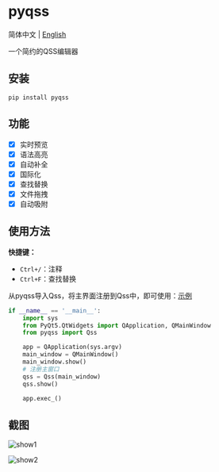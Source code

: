 # pyqss

简体中文 | [English](README-en.md)

一个简约的QSS编辑器

## 安装

```shell
pip install pyqss
```

## 功能

- [x] 实时预览
- [x] 语法高亮
- [x] 自动补全
- [x] 国际化
- [x] 查找替换
- [x] 文件拖拽
- [x] 自动吸附

## 使用方法

**快捷键：**

- `Ctrl+/`：注释
- `Ctrl+F`：查找替换

从pyqss导入Qss，将主界面注册到Qss中，即可使用：[示例](./examples/test.py)

```python
if __name__ == '__main__':
    import sys
    from PyQt5.QtWidgets import QApplication, QMainWindow
    from pyqss import Qss

    app = QApplication(sys.argv)
    main_window = QMainWindow()
    main_window.show()
    # 注册主窗口
    qss = Qss(main_window)
    qss.show()

    app.exec_()
```

## 截图

![show1](./screen/show1.gif)

![show2](./screen/show2.gif)
